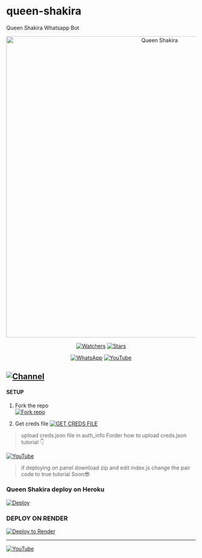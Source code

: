 # queen-shakira
Queen Shakira Whatsapp Bot
<p align="center">
<img src="https://telegra.ph/file/ac844db3d64b589e7168d.jpg" alt="Queen Shakira" width="800"/>
</p>

<p align="center">   
<a href="https://github.com/basanzietech/queen-shakira/watchers"><img title="Watchers" src="https://img.shields.io/github/watchers/basanzietech/queen-shakira?label=Watchers&color=green&style=flat-square"></a>
<a href="https://github.com/basanzietech/queen-shakira/stargazers"><img title="Stars" src="https://img.shields.io/github/stars/basanzietech/queen-shakira?label=Stars&color=yellow&style=flat-square"></a>
</p>

<div align="center">
 
[![WhatsApp](https://img.shields.io/badge/CONTACT_ME-25D366?style=for-the-badge&logo=whatsapp&logoColor=white)](https://wa.me/255657779003)
[![YouTube](https://img.shields.io/badge/YouTube-FF0000?style=for-the-badge&logo=youtube&logoColor=white)](https://youtube.com/@mkuyutv?si=R9dW4mqIT1iwhNZi)
</div>

## [![Channel](https://img.shields.io/badge/WhatsApp_Channel-25D366?style=for-the-badge&logo=whatsapp&logoColor=white)](https://whatsapp.com/channel/0029VaJX1NzCxoAyVGHlfY2l) 

#### SETUP

1. Fork the repo
    <br>
<a href='https://github.com/basanzietech/queen-shakira/fork' target="_blank"><img alt='Fork repo' src='https://img.shields.io/badge/Fork Repo-100000?style=for-the-badge&logo=scan&logoColor=white&labelColor=black&color=black'/></a>

2. Get  creds file
 <a href='https://queen-shakira.com/pair' target="_blank"><img alt='GET CREDS FILE' src='https://img.shields.io/badge/Get_Creds_File-100000?style=for-the-badge&logo=scan&logoColor=white&labelColor=black&color=black'/></a>
> upload creds.json file in auth_info Forder
 how to upload creds.json tutorial 👇
 
[![YouTube](https://img.shields.io/badge/YouTube-FF0000?style=for-the-badge&logo=youtube&logoColor=white)](https://youtube.com/@mkuyutv?si=R9dW4mqIT1iwhNZi)

> if deploying on panel download zip and edit index.js change the pair code to true  tutorial Soon😎
 
### Queen Shakira deploy on Heroku
[![Deploy](https://www.herokucdn.com/deploy/button.svg)](https://dashboard.heroku.com/new?template=https://github.com/queen-shakira/queen-shakira) 

### DEPLOY ON RENDER
[![Deploy to Render](https://binbashbanana.github.io/deploy-buttons/buttons/remade/render.svg)](https://dashboard.render.com/blueprint/new?repo=https://github.com/queen-shakira/queen-shakira)

------------------
[![YouTube](https://img.shields.io/badge/YouTube-FF0000?style=for-the-badge&logo=youtube&logoColor=white)](https://youtube.com/@mkuyutv?si=R9dW4mqIT1iwhNZi)
